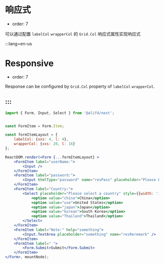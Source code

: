 # 响应式

- order: 7

可以通过配置 `labelCol` `wrapperCol` 的 `Grid.Col` 响应式属性实现响应式

:::lang=en-us
# Responsive

- order: 7

Response can be configured by `Grid.Col` property of `labelCol` `wrapperCol`.

:::
---

````jsx
import { Form, Input, Select } from '@alifd/next';


const FormItem = Form.Item;

const formItemLayout = {
    labelCol: {xxs: 4, l: 4},
    wrapperCol: {xxs: 20, l: 16}
};

ReactDOM.render(<Form {...formItemLayout} >
    <FormItem label="userName:">
        <Input />
    </FormItem>
    <FormItem label="password:">
        <Input htmlType="password" name="resPass" placeholder="Please Enter Password"/>
    </FormItem>
    <FormItem label="Country:">
        <Select placeholder="Please select a country" style={{width: '100%'}}>
            <option value="china">China</option>
            <option value="use">United States</option>
            <option value="japan">Japan</option>
            <option value="korean">South Korea</option>
            <option value="Thailand">Thailand</option>
        </Select>
    </FormItem>
    <FormItem label="Note:" help="something">
        <Input.TextArea placeholder="something" name="resReremark" />
    </FormItem>
    <FormItem label=" ">
        <Form.Submit>Submit</Form.Submit>
    </FormItem>
</Form>, mountNode);
````
